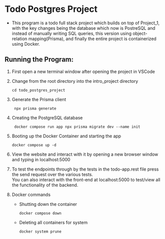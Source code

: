 # Todo Postgres Project
- This program is a todo full stack project which builds on top of Project_1, with the key changes being the database which now is PostreSQL and instead of manually writing SQL queries, this version using object-relation mapping(Prisma), and finally the entire project is containerized using Docker.
## Running the Program:
  1. First open a new terminal window after opening the project in VSCode
  2. Change from the root directory into the intro_project directory
      ```
      cd todo_postgres_project
      ```
  3. Generate the Prisma client
       ```
        npx prisma generate
       ```
     
  4. Creating the PostgreSQL database 
     ```
      docker compose run app npx prisma migrate dev --name init
     ```
  5. Booting up the Docker Container and starting the app
      ```
      docker compose up -d
      ```
     
  6. View the website and interact with it by opening a new browser window and typing in localhost:5000
  7. To test the endpoints through by the tests in the todo-app.rest file press the send request over the various tests. <br> You can also interact with the front-end at localhost:5000 to test/view all the functionality of the backend.
  8. Docker commands
     - Shutting down the container
        ```
        docker compose down
        ```
     - Deleting all containers for system
        ```
        docker system prune
        ```
